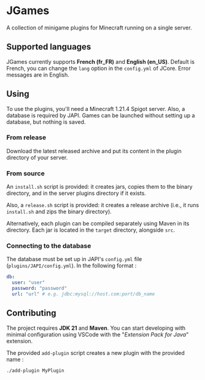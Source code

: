 # JGames
A collection of minigame plugins for Minecraft running on a single server.

## Supported languages
JGames currently supports **French (fr_FR)** and **English (en_US)**. Default is French, you can change the `lang` option in the `config.yml` 
of JCore. Error messages are in English.

## Using
To use the plugins, you'll need a Minecraft 1.21.4 Spigot server. Also, a database is required by JAPI. Games can be launched without setting up a database, but nothing is saved.

### From release
Download the latest released archive and put its content in the plugin directory of your server.

### From source
An `install.sh` script is provided: it creates jars, copies them to the binary directory, and in the server plugins 
directory if it exists.

Also, a `release.sh` script is provided: it creates a release archive (i.e., it runs `install.sh` and zips the binary 
directory).

Alternatively, each plugin can be compiled separately using Maven in its directory. Each jar is located in the `target` 
directory, alongside `src`.

### Connecting to the database
The database must be set up in JAPI's `config.yml` file (`plugins/JAPI/config.yml`). In the following format :
```yaml
db:
  user: "user"
  password: "password"
  url: "url" # e.g. jdbc:mysql://host.com:port/db_name
```


## Contributing
The project requires **JDK 21** and **Maven**.
You can start developing with minimal configuration using VSCode with the "*Extension Pack for Java*" extension. 

The provided `add-plugin` script creates a new plugin with the provided name :
```
./add-plugin MyPlugin
```
